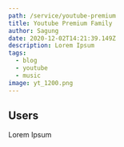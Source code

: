 ```yaml
---
path: /service/youtube-premium
title: Youtube Premium Family
author: Sagung
date: 2020-12-02T14:21:39.149Z
description: Lorem Ipsum
tags:
  - blog
  - youtube
  - music
image: yt_1200.png
---
```

## Users
Lorem Ipsum